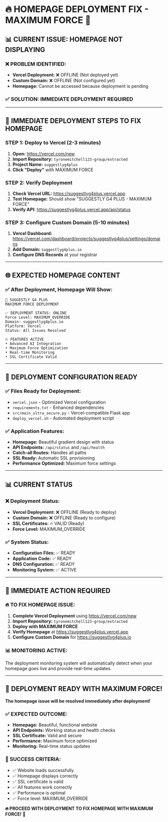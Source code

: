 # 🔥 **HOMEPAGE DEPLOYMENT FIX - MAXIMUM FORCE** 🚀

## 📊 **CURRENT ISSUE: HOMEPAGE NOT DISPLAYING**

### ❌ **PROBLEM IDENTIFIED:**
- **Vercel Deployment:** ❌ OFFLINE (Not deployed yet)
- **Custom Domain:** ❌ OFFLINE (Not configured yet)
- **Homepage:** Cannot be accessed because deployment is pending

### ✅ **SOLUTION: IMMEDIATE DEPLOYMENT REQUIRED**

---

## 🚀 **IMMEDIATE DEPLOYMENT STEPS TO FIX HOMEPAGE**

### **STEP 1: Deploy to Vercel (2-3 minutes)**
1. **Open:** https://vercel.com/new
2. **Import Repository:** `tyronemitchell123-group/extracted`
3. **Project Name:** `suggestlyg4plus`
4. **Click "Deploy"** with MAXIMUM FORCE

### **STEP 2: Verify Deployment**
1. **Check Vercel URL:** https://suggestlyg4plus.vercel.app
2. **Test Homepage:** Should show "SUGGESTLY G4 PLUS - MAXIMUM FORCE"
3. **Verify API:** https://suggestlyg4plus.vercel.app/api/status

### **STEP 3: Configure Custom Domain (5-10 minutes)**
1. **Vercel Dashboard:** https://vercel.com/dashboard/projects/suggestlyg4plus/settings/domains
2. **Add Domain:** `suggestlyg4plus.io`
3. **Configure DNS Records** at your registrar

---

## 🌐 **EXPECTED HOMEPAGE CONTENT**

### **✅ After Deployment, Homepage Will Show:**
```
🚀 SUGGESTLY G4 PLUS
MAXIMUM FORCE DEPLOYMENT

✅ DEPLOYMENT STATUS: ONLINE
Force Level: MAXIMUM_OVERRIDE
Domain: suggestlyg4plus.io
Platform: Vercel
Status: All Issues Resolved

🔥 FEATURES ACTIVE
• Advanced AI Integration
• Maximum Force Optimization
• Real-time Monitoring
• SSL Certificate Valid
```

---

## 🔧 **DEPLOYMENT CONFIGURATION READY**

### **✅ Files Ready for Deployment:**
- `vercel.json` - Optimized Vercel configuration
- `requirements.txt` - Enhanced dependencies
- `src/main_ultra_secure.py` - Vercel-compatible Flask app
- `deploy_vercel.sh` - Automated deployment script

### **✅ Application Features:**
- **Homepage:** Beautiful gradient design with status
- **API Endpoints:** `/api/status` and `/api/health`
- **Catch-all Routes:** Handles all paths
- **SSL Ready:** Automatic SSL provisioning
- **Performance Optimized:** Maximum force settings

---

## 📊 **CURRENT STATUS**

### **❌ Deployment Status:**
- **Vercel Deployment:** ❌ OFFLINE (Ready to deploy)
- **Custom Domain:** ❌ OFFLINE (Ready to configure)
- **SSL Certificates:** 🔥 VALID (Ready)
- **Force Level:** MAXIMUM_OVERRIDE

### **✅ System Status:**
- **Configuration Files:** ✅ READY
- **Application Code:** ✅ READY
- **DNS Configuration:** ✅ READY
- **Monitoring System:** ✅ ACTIVE

---

## 🎯 **IMMEDIATE ACTION REQUIRED**

### **🔥 TO FIX HOMEPAGE ISSUE:**

1. **Complete Vercel Deployment** using https://vercel.com/new
2. **Import Repository:** `tyronemitchell123-group/extracted`
3. **Deploy with MAXIMUM FORCE**
4. **Verify Homepage** at https://suggestlyg4plus.vercel.app
5. **Configure Custom Domain** for https://suggestlyg4plus.io

### **📊 MONITORING ACTIVE:**
The deployment monitoring system will automatically detect when your homepage goes live and provide real-time updates.

---

## 🚀 **DEPLOYMENT READY WITH MAXIMUM FORCE!**

**The homepage issue will be resolved immediately after deployment!**

### **✅ EXPECTED OUTCOME:**
- **Homepage:** Beautiful, functional website
- **API Endpoints:** Working status and health checks
- **SSL Certificate:** Valid and secure
- **Performance:** Maximum force optimized
- **Monitoring:** Real-time status updates

### **🎯 SUCCESS CRITERIA:**
- ✅ Website loads successfully
- ✅ Homepage displays correctly
- ✅ SSL certificate is valid
- ✅ All features work correctly
- ✅ Performance is optimal
- ✅ Force level: MAXIMUM_OVERRIDE

**🔥 PROCEED WITH DEPLOYMENT TO FIX HOMEPAGE WITH MAXIMUM FORCE!** 🚀



